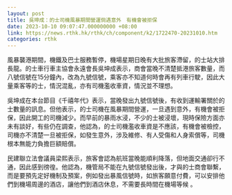 ```yaml
---
layout: post
title: 吳坤成：的士司機風暴期間營運倘遇意外　有機會被拒保
date: 2023-10-10 09:07:47.000000000 +08:00
link: https://news.rthk.hk/rthk/ch/component/k2/1722470-20231010.htm
categories: rthk
---
```


風暴襲港期間，機鐵及巴士服務暫停，機場星期日晚有大批旅客滯留，的士站大排長龍。的士車行車主協會永遠會長吳坤成表示，商會當晚不清楚抵港旅客數量，而八號信號在15分鐘內，改為九號信號，乘客亦不知道何時會再有列車行駛，因此大量乘客等的士，情況混亂，亦有司機濫收車資，情況並不理想。 

吳坤成在本台節目《千禧年代》表示，當晚發出九號信號後，有收到運輸署關於的士數量的訊息。但他表示，的士司機在風暴期間營運，一旦遇到意外，有機會被拒保，因此開工的司機減少。而早前的暴雨水浸，不少的士被浸壞，現時保險方面亦未有談好，有些仍在調查，他認為，的士司機濫收車資是不應該，有機會被檢控，司機亦不清楚一旦被拒保，如發生意外，涉及維修、有人受傷和人身索償等，司機根本無能力負擔巨額賠償。

民建聯立法會議員梁熙表示，旅客會認為航班當晚能順利降落，但地面交通卻行不通，因此感到徬徨。他認為，機管局不能在九號信號發出後，才與的士商會聯繫，而是要預先定好機制及預案，例如發出暴風信號時，如旅客願意付費，可以安排他們到機場周邊的酒店，讓他們到酒店休息，不需要長時間在機場等候 。
